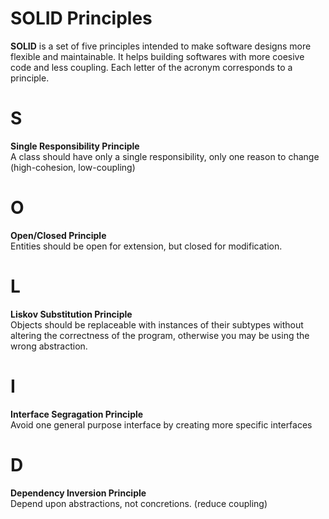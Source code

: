# **SOLID Principles**

**SOLID** is a set of five principles intended to make software designs more flexible and maintainable. It helps building softwares with more coesive code and less coupling. Each letter of the acronym corresponds to a principle.

# **S**  
**Single Responsibility Principle**  
A class should have only a single responsibility, only one reason to change  
(high-cohesion, low-coupling)

# **O**  
**Open/Closed Principle**  
Entities should be open for extension, but closed for modification.

# **L**  
**Liskov Substitution Principle**  
Objects should be replaceable with instances of their subtypes without altering the correctness of the program, otherwise you may be using the wrong abstraction.

# **I**  
**Interface Segragation Principle**  
Avoid one general purpose interface by creating more specific interfaces

# **D**  
**Dependency Inversion Principle**  
Depend upon abstractions, not concretions. (reduce coupling)